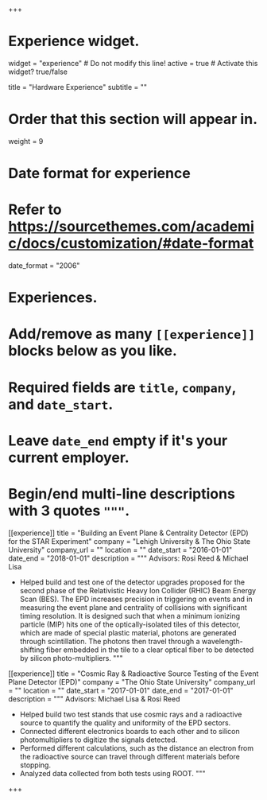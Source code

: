 +++
# Experience widget.
widget = "experience"  # Do not modify this line!
active = true  # Activate this widget? true/false

title = "Hardware Experience"
subtitle = ""

# Order that this section will appear in.
weight = 9

# Date format for experience
#   Refer to https://sourcethemes.com/academic/docs/customization/#date-format
date_format = "2006"

# Experiences.
#   Add/remove as many `[[experience]]` blocks below as you like.
#   Required fields are `title`, `company`, and `date_start`.
#   Leave `date_end` empty if it's your current employer.
#   Begin/end multi-line descriptions with 3 quotes `"""`.
[[experience]]
  title = "Building an Event Plane & Centrality Detector (EPD) for the STAR Experiment"
  company = "Lehigh University & The Ohio State University"
  company_url = ""
  location = ""
  date_start = "2016-01-01"
  date_end = "2018-01-01"
  description = """
  Advisors: Rosi Reed & Michael Lisa
  
  * Helped build and test one of the detector upgrades proposed for the second phase of the Relativistic Heavy Ion Collider (RHIC) Beam Energy Scan (BES). The EPD increases precision in triggering on events and in measuring the event plane and centrality of collisions with significant timing resolution. It is designed such that when a minimum ionizing particle (MIP) hits one of the optically-isolated tiles of this detector, which are made of special plastic material, photons are generated through scintillation. The photons then travel through a wavelength-shifting fiber embedded in the tile to a clear optical fiber to be detected by silicon photo-multipliers.
  """

[[experience]]
  title = "Cosmic Ray & Radioactive Source Testing of the Event Plane Detector (EPD)"
  company = "The Ohio State University"
  company_url = ""
  location = ""
  date_start = "2017-01-01"
  date_end = "2017-01-01"
  description = """
  Advisors: Michael Lisa & Rosi Reed
  
  * Helped build two test stands that use cosmic rays and a radioactive source to quantify the quality and uniformity of the EPD sectors.
  * Connected different electronics boards to each other and to silicon photomultipliers to digitize the signals detected.
  * Performed different calculations, such as the distance an electron from the radioactive source can travel through different materials before stopping.
  * Analyzed data collected from both tests using ROOT.
  """

+++
